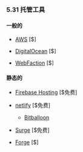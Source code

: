 ### 5.31 托管工具

#### 一般的

*   [AWS](https://aws.amazon.com/websites/) \[$\]

*   [DigitalOcean](https://digitalocean.com) \[$\]

*   [WebFaction](https://www.webfaction.com/) \[$\]

#### 静态的

*   [Firebase Hosting](https://firebase.google.com/docs/hosting/) \[$免费\]

*   [netlify](https://www.netlify.com) \[$免费\]

    *   [Bitballoon](https://www.bitballoon.com/)

*   [Surge](https://surge.sh/) \[$免费\]

*   [Forge](https://getforge.com/) \[$\]